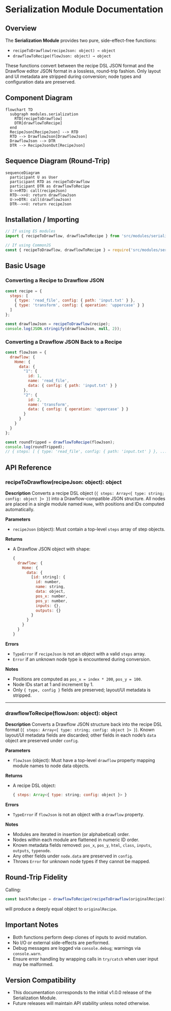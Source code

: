 # Serialization Module Documentation

## Overview

The **Serialization Module** provides two pure, side-effect-free functions:

- `recipeToDrawflow(recipeJson: object) → object`
- `drawflowToRecipe(flowJson: object) → object`

These functions convert between the recipe DSL JSON format and the Drawflow editor JSON format in a lossless, round-trip fashion. Only layout and UI metadata are stripped during conversion; node types and configuration data are preserved.

## Component Diagram

```mermaid
flowchart TD
  subgraph modules.serialization
    RTD[recipeToDrawflow]
    DTR[drawflowToRecipe]
  end
  RecipeJson[RecipeJson] --> RTD
  RTD --> DrawflowJson[DrawflowJson]
  DrawflowJson --> DTR
  DTR --> RecipeJsonOut[RecipeJson]
```

## Sequence Diagram (Round-Trip)

```mermaid
sequenceDiagram
  participant U as User
  participant RTD as recipeToDrawflow
  participant DTR as drawflowToRecipe
  U->>RTD: call(recipeJson)
  RTD-->>U: return drawflowJson
  U->>DTR: call(drawflowJson)
  DTR-->>U: return recipeJson
```

## Installation / Importing

```javascript
// If using ES modules
import { recipeToDrawflow, drawflowToRecipe } from 'src/modules/serialization';

// If using CommonJS
const { recipeToDrawflow, drawflowToRecipe } = require('src/modules/serialization');
```

## Basic Usage

### Converting a Recipe to Drawflow JSON
```javascript
const recipe = {
  steps: [
    { type: 'read_file', config: { path: 'input.txt' } },
    { type: 'transform', config: { operation: 'uppercase' } }
  ]
};

const drawflowJson = recipeToDrawflow(recipe);
console.log(JSON.stringify(drawflowJson, null, 2));
```

### Converting a Drawflow JSON Back to a Recipe
```javascript
const flowJson = {
  drawflow: {
    Home: {
      data: {
        "1": {
          id: 1,
          name: 'read_file',
          data: { config: { path: 'input.txt' } }
        },
        "2": {
          id: 2,
          name: 'transform',
          data: { config: { operation: 'uppercase' } }
        }
      }
    }
  }
};

const roundTripped = drawflowToRecipe(flowJson);
console.log(roundTripped);
// { steps: [ { type: 'read_file', config: { path: 'input.txt' } }, ... ] }
```

## API Reference

### recipeToDrawflow(recipeJson: object): object

**Description**
Converts a recipe DSL object (`{ steps: Array<{ type: string; config: object }> }`) into a Drawflow-compatible JSON structure. All nodes are placed in a single module named `Home`, with positions and IDs computed automatically.

**Parameters**
- `recipeJson` (object): Must contain a top-level `steps` array of step objects.

**Returns**
- A Drawflow JSON object with shape:
  ```js
  {
    drawflow: {
      Home: {
        data: {
          [id: string]: {
            id: number,
            name: string,
            data: object,
            pos_x: number,
            pos_y: number,
            inputs: {},
            outputs: {}
          }
        }
      }
    }
  }
  ```

**Errors**
- `TypeError` if `recipeJson` is not an object with a valid `steps` array.
- `Error` if an unknown node type is encountered during conversion.

**Notes**
- Positions are computed as `pos_x = index * 200`, `pos_y = 100`.
- Node IDs start at 1 and increment by 1.
- Only `{ type, config }` fields are preserved; layout/UI metadata is stripped.

---

### drawflowToRecipe(flowJson: object): object

**Description**
Converts a Drawflow JSON structure back into the recipe DSL format (`{ steps: Array<{ type: string; config: object }> }`). Known layout/UI metadata fields are discarded; other fields in each node’s `data` object are preserved under `config`.

**Parameters**
- `flowJson` (object): Must have a top-level `drawflow` property mapping module names to node data objects.

**Returns**
- A recipe DSL object:
  ```js
  { steps: Array<{ type: string; config: object }> }
  ```

**Errors**
- `TypeError` if `flowJson` is not an object with a `drawflow` property.

**Notes**
- Modules are iterated in insertion (or alphabetical) order.
- Nodes within each module are flattened in numeric ID order.
- Known metadata fields removed: `pos_x`, `pos_y`, `html`, `class`, `inputs`, `outputs`, `typenode`.
- Any other fields under `node.data` are preserved in `config`.
- Throws `Error` for unknown node types if they cannot be mapped.

## Round-Trip Fidelity

Calling:
```js
const backToRecipe = drawflowToRecipe(recipeToDrawflow(originalRecipe));
```
will produce a deeply equal object to `originalRecipe`.

## Important Notes

- Both functions perform deep clones of inputs to avoid mutation.
- No I/O or external side-effects are performed.
- Debug messages are logged via `console.debug`; warnings via `console.warn`.
- Ensure error handling by wrapping calls in `try/catch` when user input may be malformed.

## Version Compatibility

- This documentation corresponds to the initial v1.0.0 release of the Serialization Module.
- Future releases will maintain API stability unless noted otherwise.
